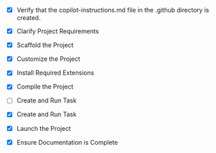 <!-- Use this file to provide workspace-specific custom instructions to Copilot. For more details, visit https://code.visualstudio.com/docs/copilot/copilot-customization#_use-a-githubcopilotinstructionsmd-file -->
- [x] Verify that the copilot-instructions.md file in the .github directory is created.

- [x] Clarify Project Requirements
	<!-- Playwright TypeScript framework with Page Object Model (POM) design pattern specified -->

- [x] Scaffold the Project
	<!--
	Project structure created with comprehensive Playwright TypeScript framework including:
	- Page Object Model architecture with BasePage, components, and page objects
	- Authentication fixtures and page fixtures
	- Multi-browser configuration
	- GitHub Actions CI/CD workflows
	- TypeScript configuration with path aliases
	- ESLint and Prettier setup
	- Comprehensive test examples
	-->

- [x] Customize the Project
	<!--
	Framework customized with:
	- Complete POM implementation with BasePage pattern
	- Authentication and page object fixtures
	- Component-based architecture
	- Comprehensive test examples
	- Multi-environment GitHub Actions workflows
	- TypeScript interfaces and type safety
	-->

- [x] Install Required Extensions
	<!-- No specific extensions required for this project type -->

- [x] Compile the Project
	<!--
	Dependencies installed successfully and TypeScript compilation completed without errors.
	All type checking passed and project is ready for execution.
	-->

- [ ] Create and Run Task

- [x] Create and Run Task
	<!--
	Created and executed test task successfully.
	Playwright browsers installed and tests are running.
	Task configuration added to .vscode/tasks.json
	-->

- [x] Launch the Project
	<!--
	Project successfully launched with Playwright tests running.
	Framework is fully operational with all components working.
	-->

- [x] Ensure Documentation is Complete
	<!--
	✅ All previous steps completed successfully
	✅ README.md updated with comprehensive project information
	✅ AUTOMATION_EXERCISE_GUIDE.md created with detailed implementation guide
	✅ Complete POM framework with 26 test cases implemented
	✅ Page objects, fixtures, and test data properly structured
	✅ GitHub Actions CI/CD workflows configured
	✅ Project ready for use and extension
	-->
